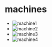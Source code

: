 # machines

- ![machine1](/src/imgs/documontations/inventory/machine1.jpg)
- ![machine2](/src/imgs/documontations/inventory/machine2.jpg)
- ![machine3](/src/imgs/documontations/inventory/machine3.jpg)
- ![machine4](/src/imgs/documontations/inventory/machine4.jpg)
